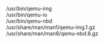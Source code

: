 /usr/bin/qemu-img  
/usr/bin/qemu-io  
/usr/bin/qemu-nbd  
/usr/share/man/man1/qemu-img.1.gz  
/usr/share/man/man8/qemu-nbd.8.gz  
